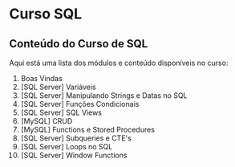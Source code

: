 # Curso SQL 

## Conteúdo do Curso de SQL 

Aqui está uma lista dos módulos e conteúdo disponíveis no curso:

1. Boas Vindas
2. [SQL Server] Variáveis
3. [SQL Server] Manipulando Strings e Datas no SQL
4. [SQL Server] Funções Condicionais
5. [SQL Server] SQL Views
6. [MySQL] CRUD
7. [MySQL] Functions e Stored Procedures
8. [SQL Server] Subqueries e CTE's
9. [SQL Server] Loops no SQL
10. [SQL Server] Window Functions

